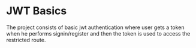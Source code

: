 # JWT Basics  
The project consists of basic jwt authentication where user gets a token when he performs signin/register and then the token is used to access the restricted route.  
